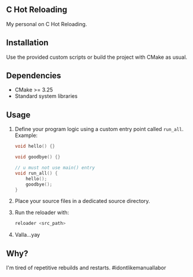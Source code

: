 ## C Hot Reloading

My personal on C Hot Reloading.

## Installation

Use the provided custom scripts or build the project with CMake as usual.

## Dependencies

- CMake >= 3.25  
- Standard system libraries

## Usage

1. Define your program logic using a custom entry point called `run_all`. Example:
    
    ```c
    void hello() {}

    void goodbye() {}

    // u must not use main() entry
    void run_all() {
        hello();
        goodbye();
    }
    ```

2. Place your source files in a dedicated source directory.

3. Run the reloader with:

    ```sh
    reloader <src_path>
    ```
4. Valla...yay

## Why?

I'm tired of repetitive rebuilds and restarts. #idontlikemanuallabor
